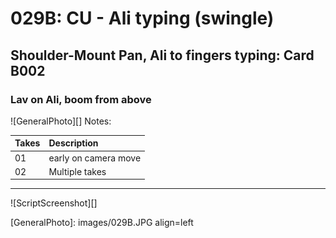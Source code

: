 # 029B: CU - Ali typing (swingle)

## Shoulder-Mount Pan, Ali to fingers typing: Card B002

### Lav on Ali, boom from above

![GeneralPhoto][]
Notes: 

| Takes | Description |
|:---|:----|
| 01 | early on camera move |
| 02 | Multiple takes |

----

![ScriptScreenshot][]


[GeneralPhoto]:  images/029B.JPG align=left
